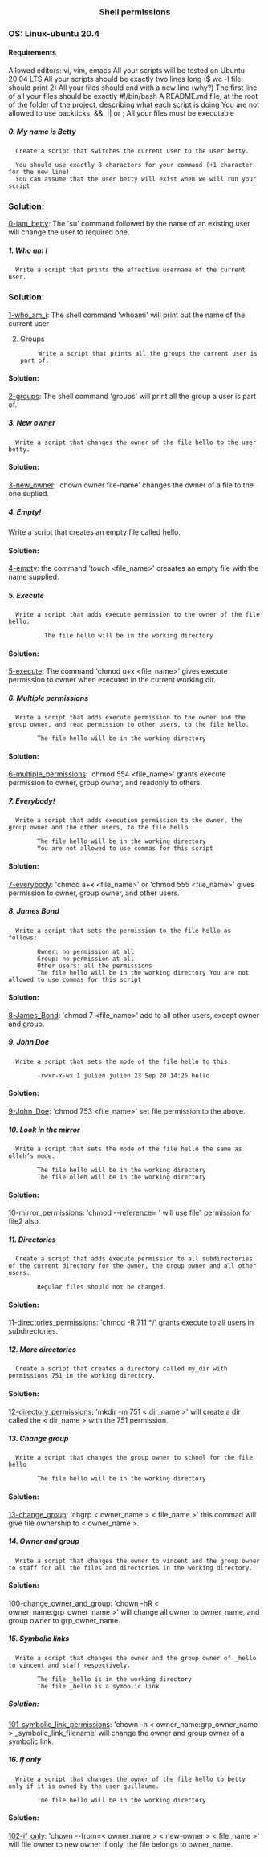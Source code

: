 ### <div align="center">Shell permissions</div>
### OS: Linux-ubuntu 20.4

#### Requirements

Allowed editors: vi, vim, emacs
All your scripts will be tested on Ubuntu 20.04 LTS
All your scripts should be exactly two lines long ($ wc -l file should print 2)
All your files should end with a new line (why?)
The first line of all your files should be exactly #!/bin/bash
A README.md file, at the root of the folder of the project, describing what each script is doing
You are not allowed to use backticks, &&, || or ;
All your files must be executable

##### 0. My name is Betty

      Create a script that switches the current user to the user betty.

      You should use exactly 8 characters for your command (+1 character for the new line)
      You can assume that the user betty will exist when we will run your script
      
### Solution:

[0-iam_betty](https://github.com/mideactive/alx-system_engineering-devops/blob/master/0x01-shell_permissions/0-iam_betty): The 'su' command followed by the name of an existing user will change the user to required one.


##### 1. Who am I

      Write a script that prints the effective username of the current user.
      
### Solution: 

[1-who_am_i](https://github.com/mideactive/alx-system_engineering-devops/blob/master/0x01-shell_permissions/1-who_am_i): The shell command 'whoami' will print out the name of the current user


2. Groups

            Write a script that prints all the groups the current user is part of.
            
#### Solution:

[2-groups](https://github.com/mideactive/alx-system_engineering-devops/blob/master/0x01-shell_permissions/2-groups): The shell command 'groups' will print all the group a user is part of.



##### 3. New owner

      Write a script that changes the owner of the file hello to the user betty.
      
#### Solution:

[3-new_owner](https://github.com/mideactive/alx-system_engineering-devops/blob/master/0x01-shell_permissions/3-new_owner): 'chown owner file-name' changes the owner of a file to the one suplied.


##### 4. Empty!

Write a script that creates an empty file called hello.

#### Solution:

[4-empty](https://github.com/mideactive/alx-system_engineering-devops/blob/master/0x01-shell_permissions/4-empty): the command 'touch <file_name>' creaates an empty file with the name supplied.


##### 5. Execute

      Write a script that adds execute permission to the owner of the file hello.

            . The file hello will be in the working directory
            
#### Solution:

[5-execute](https://github.com/mideactive/alx-system_engineering-devops/blob/master/0x01-shell_permissions/5-execute): The command 'chmod u+x <file_name>' gives execute permission to owner when executed in the current working dir.
            
            
##### 6. Multiple permissions

      Write a script that adds execute permission to the owner and the group owner, and read permission to other users, to the file hello.

            The file hello will be in the working directory
            
#### Solution:

[6-multiple_permissions](https://github.com/mideactive/alx-system_engineering-devops/blob/master/0x01-shell_permissions/6-multiple_permissions): 'chmod 554 <file_name>' grants execute permission to owner, group owner, and readonly to others.


##### 7. Everybody!

      Write a script that adds execution permission to the owner, the group owner and the other users, to the file hello

            The file hello will be in the working directory
            You are not allowed to use commas for this script
            
#### Solution:

[7-everybody](https://github.com/mideactive/alx-system_engineering-devops/blob/master/0x01-shell_permissions/7-everybody): 'chmod a+x <file_name>' or 'chmod 555 <file_name>' gives permission to owner, group owner, and other users.


##### 8. James Bond

      Write a script that sets the permission to the file hello as follows:

            Owner: no permission at all
            Group: no permission at all
            Other users: all the permissions
            The file hello will be in the working directory You are not allowed to use commas for this script
            
#### Solution:

[8-James_Bond](https://github.com/mideactive/alx-system_engineering-devops/blob/master/0x01-shell_permissions/8-James_Bond): 'chmod 7 <file_name>' add to all other users, except owner and group.


##### 9. John Doe

      Write a script that sets the mode of the file hello to this:

            -rwxr-x-wx 1 julien julien 23 Sep 20 14:25 hello
            
#### Solution:
[9-John_Doe](https://github.com/mideactive/alx-system_engineering-devops/blob/master/0x01-shell_permissions/9-John_Doe): 'chmod 753 <file_name>' set file permission to the above.


##### 10. Look in the mirror

      Write a script that sets the mode of the file hello the same as olleh’s mode.

            The file hello will be in the working directory
            The file olleh will be in the working directory
            
#### Solution:

[10-mirror_permissions](https://github.com/mideactive/alx-system_engineering-devops/blob/master/0x01-shell_permissions/10-mirror_permissions): 'chmod --reference=<file1> <file2>' will use file1 permission for file2 also.


##### 11. Directories

      Create a script that adds execute permission to all subdirectories of the current directory for the owner, the group owner and all other users.

            Regular files should not be changed.
            
#### Solution:

[11-directories_permissions](https://github.com/mideactive/alx-system_engineering-devops/blob/master/0x01-shell_permissions/11-directories_permissions):   'chmod -R 711 */' grants execute to all users in subdirectories.

##### 12. More directories

      Create a script that creates a directory called my_dir with permissions 751 in the working directory.

#### Solution:
[12-directory_permissions](https://github.com/mideactive/alx-system_engineering-devops/blob/master/0x01-shell_permissions/12-directory_permissions): 'mkdir -m 751 < dir_name >' will create a dir called the < dir_name > with the 751 permission.
      
      
##### 13. Change group

      Write a script that changes the group owner to school for the file hello

            The file hello will be in the working directory
      
#### Solution:

[13-change_group](https://github.com/mideactive/alx-system_engineering-devops/blob/master/0x01-shell_permissions/13-change_group): 'chgrp < owner_name > < file_name >' this commad will give file ownership to < owner_name >.
      
 
##### 14. Owner and group

      Write a script that changes the owner to vincent and the group owner to staff for all the files and directories in the working directory.
      
#### Solution:
      
[100-change_owner_and_group](https://github.com/mideactive/alx-system_engineering-devops/blob/master/0x01-shell_permissions/100-change_owner_and_group): 'chown -hR < owner_name:grp_owner_name >' will change all owner to owner_name, and group owner to grp_owner_name.      



##### 15. Symbolic links

      Write a script that changes the owner and the group owner of _hello to vincent and staff respectively.

            The file _hello is in the working directory
            The file _hello is a symbolic link
            
##### Solution:

[101-symbolic_link_permissions](https://github.com/mideactive/alx-system_engineering-devops/blob/master/0x01-shell_permissions/101-symbolic_link_permissions): 'chown -h < owner_name:grp_owner_name > _symbolic_link_filename' will change the owner and group owner of a symbolic link.

      
      
##### 16. If only

      Write a script that changes the owner of the file hello to betty only if it is owned by the user guillaume.

            The file hello will be in the working directory
      
#### Solution:

[102-if_only](https://github.com/mideactive/alx-system_engineering-devops/blob/master/0x01-shell_permissions/102-if_only): 'chown --from=< owner_name > < new-owner > < file_name >' will file owner to new owner if only, the file belongs to owner_name.    
